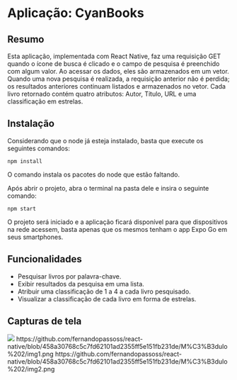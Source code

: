 
# Aplicação: CyanBooks

## Resumo
Esta aplicação, implementada com React Native, faz uma requisição GET quando o ícone de busca é clicado e o campo de pesquisa é preenchido com algum valor. Ao acessar os dados, eles são armazenados em um vetor. Quando uma nova pesquisa é realizada, a requisição anterior não é perdida; os resultados anteriores continuam listados e armazenados no vetor. Cada livro retornado contém quatro atributos: Autor, Título, URL e uma classificação em estrelas.

## Instalação

Considerando que o node já esteja instalado, basta que execute os seguintes comandos: 
```
npm install
```
O comando instala os pacotes do node que estão faltando.


Após abrir o projeto, abra o terminal na pasta dele e insira o seguinte comando:

```
npm start
```
O projeto será iniciado e a aplicação ficará disponível para que dispositivos na rede acessem, basta apenas que os mesmos tenham o app Expo Go em seus smartphones.

## Funcionalidades
- Pesquisar livros por palavra-chave.
- Exibir resultados da pesquisa em uma lista.
- Atribuir uma classificação de 1 a 4 a cada livro pesquisado.
- Visualizar a classificação de cada livro em forma de estrelas.

## Capturas de tela
<img src="https://github.com/fernandopassoss/react-native/blob/458a30768c5c7fd62101ad2355ff5e151fb231de/M%C3%B3dulo%202/img1.png">
https://github.com/fernandopassoss/react-native/blob/458a30768c5c7fd62101ad2355ff5e151fb231de/M%C3%B3dulo%202/img1.png
https://github.com/fernandopassoss/react-native/blob/458a30768c5c7fd62101ad2355ff5e151fb231de/M%C3%B3dulo%202/img2.png
